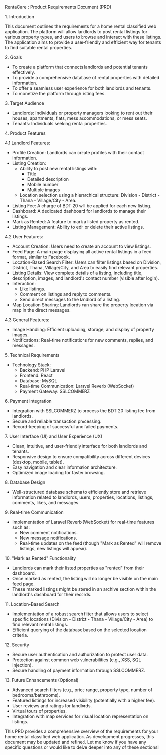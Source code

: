 RentaCare : Product Requirements Document (PRD)

1\. Introduction

This document outlines the requirements for a home rental classified web application. The platform will allow landlords to post rental listings for various property types, and users to browse and interact with these listings. The application aims to provide a user-friendly and efficient way for tenants to find suitable rental properties.

2\. Goals

* To create a platform that connects landlords and potential tenants effectively.  
* To provide a comprehensive database of rental properties with detailed information.  
* To offer a seamless user experience for both landlords and tenants.  
* To monetize the platform through listing fees.

3\. Target Audience

* Landlords: Individuals or property managers looking to rent out their houses, apartments, flats, mess accommodations, or mess seats.  
* Tenants: Individuals seeking rental properties.

4\. Product Features

4.1 Landlord Features:

* Profile Creation: Landlords can create profiles with their contact information.  
* Listing Creation:  
  * Ability to post new rental listings with:  
    * Title  
    * Detailed description  
    * Mobile number  
    * Multiple images  
  * Location selection using a hierarchical structure: Division \- District \- Thana \- Village/City \- Area.  
* Listing Fee: A charge of BDT 20 will be applied for each new listing.  
* Dashboard: A dedicated dashboard for landlords to manage their listings.  
* Mark as Rented: A feature to mark a listed property as rented.  
* Listing Management: Ability to edit or delete their active listings.

4.2 User Features:

* Account Creation: Users need to create an account to view listings.  
* Feed Page: A main page displaying all active rental listings in a feed format, similar to Facebook.  
* Location-Based Search Filter: Users can filter listings based on Division, District, Thana, Village/City, and Area to easily find relevant properties.  
* Listing Details: View complete details of a listing, including title, description, images, and landlord's contact number (visible after login).  
* Interaction:  
  * Like listings.  
  * Comment on listings and reply to comments.  
  * Send direct messages to the landlord of a listing.  
* Map Location Sharing: Landlords can share the property location via map in the direct messages.

4.3 General Features:

* Image Handling: Efficient uploading, storage, and display of property images.  
* Notifications: Real-time notifications for new comments, replies, and messages.

5\. Technical Requirements

* Technology Stack:  
  * Backend: PHP Laravel  
  * Frontend: React  
  * Database: MySQL  
  * Real-time Communication: Laravel Reverb (WebSocket)  
  * Payment Gateway: SSLCOMMERZ

6\. Payment Integration

* Integration with SSLCOMMERZ to process the BDT 20 listing fee from landlords.  
* Secure and reliable transaction processing.  
* Record-keeping of successful and failed payments.

7\. User Interface (UI) and User Experience (UX)

* Clean, intuitive, and user-friendly interface for both landlords and tenants.  
* Responsive design to ensure compatibility across different devices (desktop, mobile, tablet).  
* Easy navigation and clear information architecture.  
* Optimized image loading for faster browsing.

8\. Database Design

* Well-structured database schema to efficiently store and retrieve information related to landlords, users, properties, locations, listings, comments, likes, and messages.

9\. Real-time Communication

* Implementation of Laravel Reverb (WebSocket) for real-time features such as:  
  * New comment notifications.  
  * New message notifications.  
  * Real-time updates on the feed (though "Mark as Rented" will remove listings, new listings will appear).

10\. "Mark as Rented" Functionality

* Landlords can mark their listed properties as "rented" from their dashboard.  
* Once marked as rented, the listing will no longer be visible on the main feed page.  
* These marked listings might be stored in an archive section within the landlord's dashboard for their records.

11\. Location-Based Search

* Implementation of a robust search filter that allows users to select specific locations (Division \- District \- Thana \- Village/City \- Area) to find relevant rental listings.  
* Efficient querying of the database based on the selected location criteria.

12\. Security

* Secure user authentication and authorization to protect user data.  
* Protection against common web vulnerabilities (e.g., XSS, SQL injection).  
* Secure handling of payment information through SSLCOMMERZ.

13\. Future Enhancements (Optional)

* Advanced search filters (e.g., price range, property type, number of bedrooms/bathrooms).  
* Featured listings for increased visibility (potentially with a higher fee).  
* User reviews and ratings for landlords.  
* Virtual tours of properties.  
* Integration with map services for visual location representation on listings.

This PRD provides a comprehensive overview of the requirements for your home rental classified web application. As development progresses, this document may be updated and refined. Let me know if you have any specific questions or would like to delve deeper into any of these sections\!

